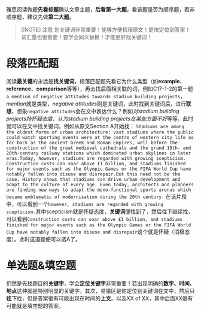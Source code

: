 雅思阅读做题**先看标题**确认文章主题，**后看第一大题**，看该题是否为顺序题，若非顺序题，建议先做**第二大题**。

> [!NOTE] 注意
> 划关键词非常重要！能够方便梳理原文！更快定位到答案！
> 词汇量也很重要！要学会同义替换！才能更好找关键词！

# 段落匹配题
阅读**最关键**的永远是**找关键词**，段落匹配题先看它为什么类型（如**example**、**reference**、**comparison**等等），再去找后面相关联的词，例如C17-1-2的第一题`a mention of negative attitudes towards stadium building projects`，*mention*就是类型，*negative attitudes*则是关键词，此时找到关键词后，进行**联想**，想象`negative attitudes`会在文中表达什么？例如*对stadium building projects持怀疑态度、认为stadium building projects在某些方面不好*等等。此时就可以在文中找关键词，例如从原文Section A开始找：
`Stadiums are among the oldest forms of urban architecture: vast stadiums where the public could watch sporting events were at the centre of western city life as far back as the ancient Greek and Roman Empires, well before the construction of the great medieval cathedrals and the grand 19th- and 20th-century railway stations which dominated urban skylines in later eras.Today, however, stadiums are regarded with growing scepticism. Construction costs can soar above £1 billion, and stadiums finished for major events such as the Olympic Games or the FIFA World Cup have notably fallen into disuse and disrepair.But this need not be the case. History shows that stadiums can drive urban development and adapt to the culture of every age. Even today, architects and planners are finding new ways to adapt the mono-functional sports arenas which became emblematic of modernisation during the 20th century.`
在该片段中，可以看到一个`however, stadiums are regarded with growing scepticism.`其中scepticism就是怀疑态度，**关键词**便找到了，然后往下继续找，可以看到`Construction costs can soar above £1 billion, and stadiums finished for major events such as the Olympic Games or the FIFA World Cup have notably fallen into disuse and disrepair`这个就是怀疑（消极态度）。此时这道题便可以选A了。
# 单选题&填空题
仍然是先找题目的**关键字**，学会**定位关键字**非常重要！若出现明确的**数字、时间、地点**这种就是特别明显的关键字。其次，易错区是你定位到关键词在文中，然后只**往下**找，但是答案很有可能出现在时间的**上文**。以及XX of XX，其中后面XX很有可能就是填空题的答案。